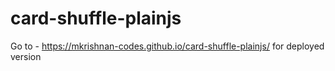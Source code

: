 # card-shuffle-plainjs

Go to - https://mkrishnan-codes.github.io/card-shuffle-plainjs/ for deployed version
